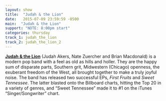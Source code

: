 ```yaml
---
layout: show
title:  "Judah & the Lion"
date:   2015-07-09 23:59:59 -0500
main:  "Judah & the Lion"
support: "NOTE: 8:00pm start"
categories: thursday
track_1: judah_the_lion
track_2: judah_the_lion_2
---
```


**[Judah & the Lion](http://judahandthelion.com "Judah & the Lion")** (Judah Akers, Nate Zuercher and Brian Macdonald) is a modern pop band with a feel as old as hills and holler. They are the happy sum of disparate parts, Southern grit, Midwestern (Chicago) openness, the exuberant freedom of the West, all brought together to make a truly joyful noise. The band has released two successful EPs, *First Fruits* and *Sweet Tennessee*. The latter blasted onto the Billboard charts, hitting the Top 20 in a variety of genres, and “Sweet Tennessee” made it to #1 on the iTunes “Singer/Songwriter” chart.
